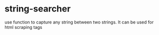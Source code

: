 # string-searcher

use function to capture any string between two strings. It can be used for html scraping tags
